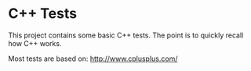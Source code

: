 # C++ Tests

This project contains some basic C++ tests. The point is to quickly recall how
C++ works.

Most tests are based on: http://www.cplusplus.com/
